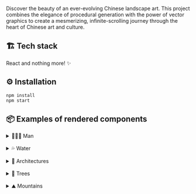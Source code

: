 Discover the beauty of an ever-evolving Chinese landscape art. This project combines the elegance of procedural generation with the power of vector graphics to create a mesmerizing, infinite-scrolling journey through the heart of Chinese art and culture.

## 🏗️ Tech stack

React and nothing more! ✨

## ⚙️ Installation

```
npm install
npm start
```

## 📦 Examples of rendered components

<details>
<summary>👨🏻‍🌾 Man</summary>

Made of `Hat` (optional), `Man` and `Stick` (optional)

![man](../img/man.png)

</details>
<br>
<details>
<summary>💦 Water</summary>

![water](../img/water.png)

</details>
<br>

<details>
<summary>🏣 Architectures</summary>
<br>

<details>
<summary>Pavilion</summary>

Made of `Hut` 🟩, `Box` 🟥 and `Rail` 🟧

![arch01](../img/arch/arch01.png)

</details>
<br>

<details>
<summary>House</summary>

Made of `Deco` ⬛ and `Box` 🟥

![arch02](../img/arch/arch02.png)

</details>
<br>

<details>
<summary>Pagoda</summary>

Made of `PagodaRoof` 🟦, `Box` 🟥 and `Rail` 🟧

![arch03](../img/arch/arch03.png)

</details>
<br>

<details>
<summary>Tower</summary>

Made of `PagodaRoof` 🟦, `Box` 🟥 and `Rail` 🟧

![arch04](../img/arch/arch04.png)

</details>
<br>

<details>
<summary>Boat</summary>

![boat01](../img/arch/boat01.png)

</details>
<br>

<details>
<summary>TransmissionTower</summary>

![tower01](../img/arch/tower01.png)

</details>

</details>
<br>

<details>
<summary>🌳 Trees</summary>
<br>

<details>
<summary>Tree01</summary>

![tree01](../img/tree/tree01.png)

</details>
<br>

<details>
<summary>Tree02</summary>

![tree02](../img/tree/tree02.png)

</details>

<br>

<details>
<summary>Tree03</summary>

![tree03](../img/tree/tree03.png)

</details>
<br>

<details>
<summary>Tree04</summary>

![tree04](../img/tree/tree04.png)

</details>
<br>

<details>
<summary>Tree05</summary>

![tree05](../img/tree/tree05.png)

</details>
<br>

<details>
<summary>Tree06</summary>

![tree06](../img/tree/tree06.png)

</details>
<br>

<details>
<summary>Tree07</summary>

![tree07](../img/tree/tree07.png)

</details>
<br>

<details>
<summary>Tree08</summary>

![tree08](../img/tree/tree08.png)

</details>

</details>
<br>

<details>
<summary>⛰️ Mountains</summary>
<br>

<details>
<summary>Mountain</summary>

![mountain](../img/mountain.png)

</details>
<br>

<details>
<summary>FlatMountain</summary>

![flatmountain](../img/flatmountain.png)

</details>
<br>

<details>
<summary>DistantMountain</summary>

![distmountain](../img/distmountain.png)

</details>
<br>

</details>
